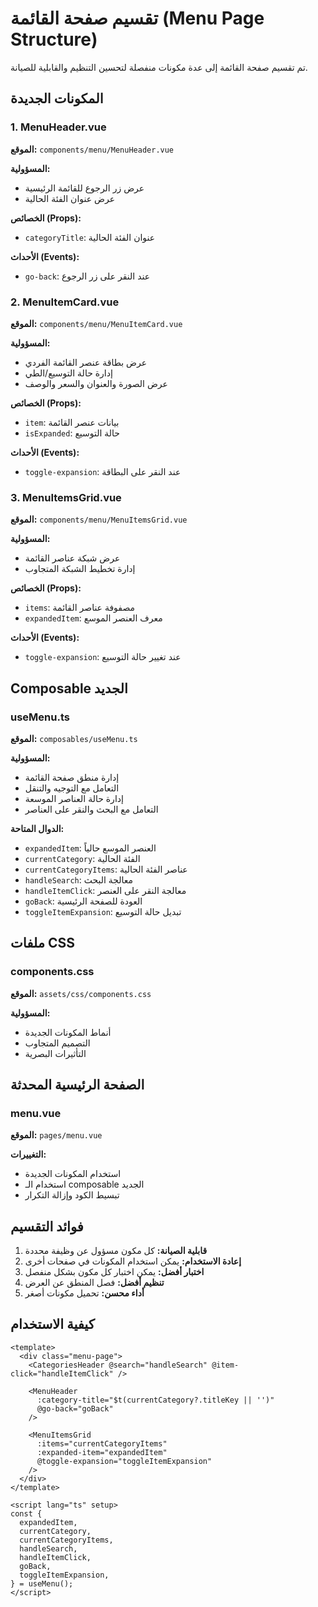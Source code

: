 # تقسيم صفحة القائمة (Menu Page Structure)

تم تقسيم صفحة القائمة إلى عدة مكونات منفصلة لتحسين التنظيم والقابلية للصيانة.

## المكونات الجديدة

### 1. MenuHeader.vue
**الموقع:** `components/menu/MenuHeader.vue`

**المسؤولية:**
- عرض زر الرجوع للقائمة الرئيسية
- عرض عنوان الفئة الحالية

**الخصائص (Props):**
- `categoryTitle`: عنوان الفئة الحالية

**الأحداث (Events):**
- `go-back`: عند النقر على زر الرجوع

### 2. MenuItemCard.vue
**الموقع:** `components/menu/MenuItemCard.vue`

**المسؤولية:**
- عرض بطاقة عنصر القائمة الفردي
- إدارة حالة التوسيع/الطي
- عرض الصورة والعنوان والسعر والوصف

**الخصائص (Props):**
- `item`: بيانات عنصر القائمة
- `isExpanded`: حالة التوسيع

**الأحداث (Events):**
- `toggle-expansion`: عند النقر على البطاقة

### 3. MenuItemsGrid.vue
**الموقع:** `components/menu/MenuItemsGrid.vue`

**المسؤولية:**
- عرض شبكة عناصر القائمة
- إدارة تخطيط الشبكة المتجاوب

**الخصائص (Props):**
- `items`: مصفوفة عناصر القائمة
- `expandedItem`: معرف العنصر الموسع

**الأحداث (Events):**
- `toggle-expansion`: عند تغيير حالة التوسيع

## Composable الجديد

### useMenu.ts
**الموقع:** `composables/useMenu.ts`

**المسؤولية:**
- إدارة منطق صفحة القائمة
- التعامل مع التوجيه والتنقل
- إدارة حالة العناصر الموسعة
- التعامل مع البحث والنقر على العناصر

**الدوال المتاحة:**
- `expandedItem`: العنصر الموسع حالياً
- `currentCategory`: الفئة الحالية
- `currentCategoryItems`: عناصر الفئة الحالية
- `handleSearch`: معالجة البحث
- `handleItemClick`: معالجة النقر على العنصر
- `goBack`: العودة للصفحة الرئيسية
- `toggleItemExpansion`: تبديل حالة التوسيع

## ملفات CSS

### components.css
**الموقع:** `assets/css/components.css`

**المسؤولية:**
- أنماط المكونات الجديدة
- التصميم المتجاوب
- التأثيرات البصرية

## الصفحة الرئيسية المحدثة

### menu.vue
**الموقع:** `pages/menu.vue`

**التغييرات:**
- استخدام المكونات الجديدة
- استخدام الـ composable الجديد
- تبسيط الكود وإزالة التكرار

## فوائد التقسيم

1. **قابلية الصيانة:** كل مكون مسؤول عن وظيفة محددة
2. **إعادة الاستخدام:** يمكن استخدام المكونات في صفحات أخرى
3. **اختبار أفضل:** يمكن اختبار كل مكون بشكل منفصل
4. **تنظيم أفضل:** فصل المنطق عن العرض
5. **أداء محسن:** تحميل مكونات أصغر

## كيفية الاستخدام

```vue
<template>
  <div class="menu-page">
    <CategoriesHeader @search="handleSearch" @item-click="handleItemClick" />
    
    <MenuHeader 
      :category-title="$t(currentCategory?.titleKey || '')"
      @go-back="goBack"
    />
    
    <MenuItemsGrid
      :items="currentCategoryItems"
      :expanded-item="expandedItem"
      @toggle-expansion="toggleItemExpansion"
    />
  </div>
</template>

<script lang="ts" setup>
const {
  expandedItem,
  currentCategory,
  currentCategoryItems,
  handleSearch,
  handleItemClick,
  goBack,
  toggleItemExpansion,
} = useMenu();
</script>
